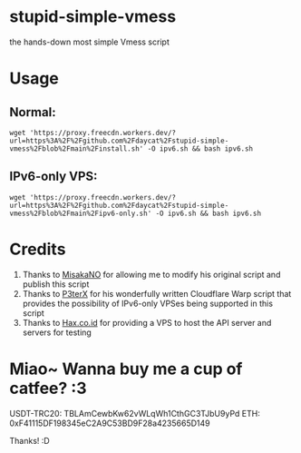 # stupid-simple-vmess
the hands-down most simple Vmess script

# Usage

## Normal:
```shell
wget 'https://proxy.freecdn.workers.dev/?url=https%3A%2F%2Fgithub.com%2Fdaycat%2Fstupid-simple-vmess%2Fblob%2Fmain%2Finstall.sh' -O ipv6.sh && bash ipv6.sh
```

## IPv6-only VPS:
```shell
wget 'https://proxy.freecdn.workers.dev/?url=https%3A%2F%2Fgithub.com%2Fdaycat%2Fstupid-simple-vmess%2Fblob%2Fmain%2Fipv6-only.sh' -O ipv6.sh && bash ipv6.sh
```

# Credits

1. Thanks to [MisakaNO](https://github.com/Misaka-blog) for allowing me to modify his original script and publish this script
2. Thanks to [P3terX](https://github.com/P3TERX) for his wonderfully written Cloudflare Warp script that provides the possibility of IPv6-only VPSes being supported in this script
3. Thanks to [Hax.co.id](https://hax.co.id) for providing a VPS to host the API server and servers for testing

# Miao~ Wanna buy me a cup of catfee? :3
USDT-TRC20:   TBLAmCewbKw62vWLqWh1CthGC3TJbU9yPd
ETH:          0xF41115DF198345eC2A9C53BD9F28a4235665D149

Thanks! :D
